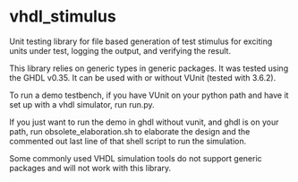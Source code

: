# vhdl_stimulus
Unit testing library for file based generation of test stimulus for exciting units under test, logging the output, and verifying the result.

This library relies on generic types in generic packages. It was tested using the GHDL v0.35. It can be used with or without VUnit (tested with 3.6.2).

To run a demo testbench, if you have VUnit on your python path and have it set up with a vhdl simulator, run run.py.

If you just want to run the demo in ghdl without vunit, and ghdl is on your path, run obsolete_elaboration.sh to elaborate the design and the commented out last line of that shell script to run the simulation.

Some commonly used VHDL simulation tools do not support generic packages and will not work with this library.